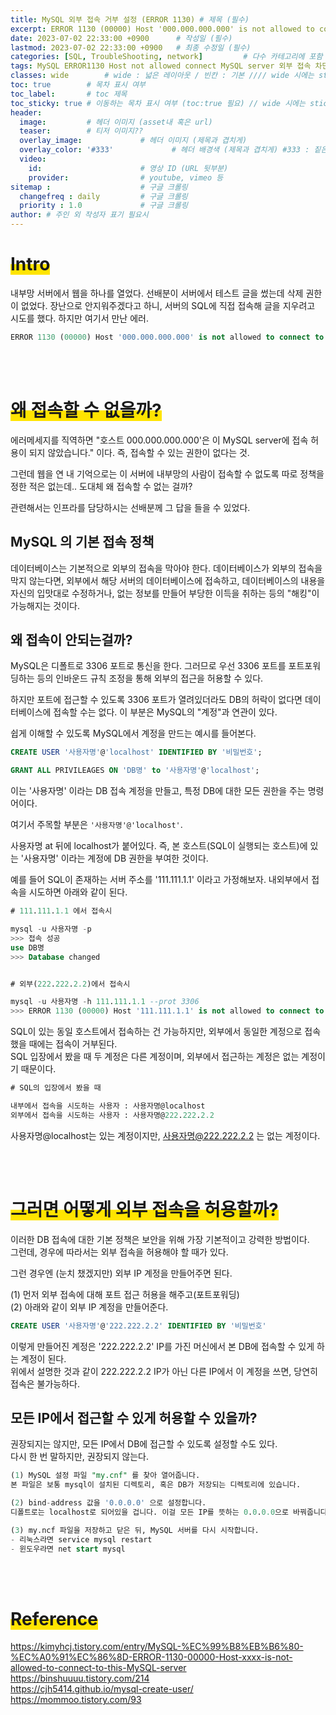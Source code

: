 ```yaml
---
title: MySQL 외부 접속 거부 설정 (ERROR 1130) # 제목 (필수)
excerpt: ERROR 1130 (00000) Host '000.000.000.000' is not allowed to connect to this MySQL server # 서브 타이틀이자 meta description (필수)
date: 2023-07-02 22:33:00 +0900      # 작성일 (필수)
lastmod: 2023-07-02 22:33:00 +0900   # 최종 수정일 (필수)
categories: [SQL, TroubleShooting, network]         # 다수 카테고리에 포함 가능 (필수)
tags: MySQL ERROR1130 Host not allowed connect MySQL server 외부 접속 차단 거부 인바운드                   # 태그 복수개 가능 (필수)
classes: wide        # wide : 넓은 레이아웃 / 빈칸 : 기본 //// wide 시에는 sticky toc 불가
toc: true        # 목차 표시 여부
toc_label:       # toc 제목
toc_sticky: true # 이동하는 목차 표시 여부 (toc:true 필요) // wide 시에는 sticky toc 불가
header: 
  image:         # 헤더 이미지 (asset내 혹은 url)
  teaser:        # 티저 이미지??
  overlay_image:             # 헤더 이미지 (제목과 겹치게)
  overlay_color: '#333'             # 헤더 배경색 (제목과 겹치게) #333 : 짙은 회색 (필수)
  video:
    id:                      # 영상 ID (URL 뒷부분)
    provider:                # youtube, vimeo 등
sitemap :                    # 구글 크롤링
  changefreq : daily         # 구글 크롤링
  priority : 1.0             # 구글 크롤링
author: # 주인 외 작성자 표기 필요시
---
```

<!--postNo: 20230702_001-->


# <span style='background:linear-gradient(to top, #FFE400 50%, transparent 50%)'>Intro</span>  

내부망 서버에서 웹을 하나를 열었다. 선배분이 서버에서 테스트 글을 썼는데 삭제 권한이 없었다. 장난으로 안지워주겠다고 하니, 서버의 SQL에 직접 접속해 글을 지우려고 시도를 했다. 하지만 여기서 만난 에러.  

```sql
ERROR 1130 (00000) Host '000.000.000.000' is not allowed to connect to this MySQL server
```

<br>
<br>

# <span style='background:linear-gradient(to top, #FFE400 50%, transparent 50%)'>왜 접속할 수 없을까?</span>  

에러메세지를 직역하면 "호스트 000.000.000.000'은 이 MySQL server에 접속 허용이 되지 않았습니다." 이다. 즉, 접속할 수 있는 권한이 없다는 것.  

그런데 웹을 연 내 기억으로는 이 서버에 내부망의 사람이 접속할 수 없도록 따로 정책을 정한 적은 없는데.. 도대체 왜 접속할 수 없는 걸까?  

관련해서는 인프라를 담당하시는 선배분께 그 답을 들을 수 있었다.  

## MySQL 의 기본 접속 정책  

데이터베이스는 기본적으로 외부의 접속을 막아야 한다. 데이터베이스가 외부의 접속을 막지 않는다면, 외부에서 해당 서버의 데이터베이스에 접속하고, 데이터베이스의 내용을 자신의 입맛대로 수정하거나, 없는 정보를 만들어 부당한 이득을 취하는 등의 "해킹"이 가능해지는 것이다.  

## 왜 접속이 안되는걸까?  

MySQL은 디폴트로 3306 포트로 통신을 한다. 그러므로 우선 3306 포트를 포트포워딩하는 등의 인바운드 규칙 조정을 통해 외부의 접근을 허용할 수 있다.  

하지만 포트에 접근할 수 있도록 3306 포트가 열려있더라도 DB의 허락이 없다면 데이터베이스에 접속할 수는 없다. 이 부분은 MySQL의 "계정"과 연관이 있다.  

쉽게 이해할 수 있도록 MySQL에서 계정을 만드는 예시를 들어본다.  

```sql
CREATE USER '사용자명'@'localhost' IDENTIFIED BY '비밀번호';

GRANT ALL PRIVILEAGES ON 'DB명' to '사용자명'@'localhost';
```

이는 '사용자명' 이라는 DB 접속 계정을 만들고, 특정 DB에 대한 모든 권한을 주는 명령어이다.  

여기서 주목할 부분은 `'사용자명'@'localhost'`.  

사용자명 at 뒤에 localhost가 붙어있다. 즉, 본 호스트(SQL이 실행되는 호스트)에 있는 '사용자명' 이라는 계정에 DB 권한을 부여한 것이다.

예를 들어 SQL이 존재하는 서버 주소를 '111.111.1.1' 이라고 가정해보자. 내외부에서 접속을 시도하면 아래와 같이 된다.  

```sql
# 111.111.1.1 에서 접속시

mysql -u 사용자명 -p
>>> 접속 성공
use DB명
>>> Database changed


# 외부(222.222.2.2)에서 접속시

mysql -u 사용자명 -h 111.111.1.1 --prot 3306
>>> ERROR 1130 (00000) Host '111.111.1.1' is not allowed to connect to this MySQL server
```

SQL이 있는 동일 호스트에서 접속하는 건 가능하지만, 외부에서 동일한 계정으로 접속했을 때에는 접속이 거부된다.  
SQL 입장에서 봤을 때 두 계정은 다른 계정이며, 외부에서 접근하는 계정은 없는 계정이기 때문이다.  

```sql
# SQL의 입장에서 봤을 때

내부에서 접속을 시도하는 사용자 : 사용자명@localhost
외부에서 접속을 시도하는 사용자 : 사용자명@222.222.2.2
```

사용자명@localhost는 있는 계정이지만, 사용자명@222.222.2.2 는 없는 계정이다.  

<br>
<br>

# <span style='background:linear-gradient(to top, #FFE400 50%, transparent 50%)'>그러면 어떻게 외부 접속을 허용할까?</span>  

이러한 DB 접속에 대한 기본 정책은 보안을 위해 가장 기본적이고 강력한 방법이다.  
그런데, 경우에 따라서는 외부 접속을 허용해야 할 때가 있다.  

그런 경우엔 (눈치 챘겠지만) 외부 IP 계정을 만들어주면 된다.  

(1) 먼저 외부 접속에 대해 포트 접근 허용을 해주고(포트포워딩)  
(2) 아래와 같이 외부 IP 계정을 만들어준다.  

```sql
CREATE USER '사용자명'@'222.222.2.2' IDENTIFIED BY '비밀번호'
```

이렇게 만들어진 계정은 '222.222.2.2' IP를 가진 머신에서 본 DB에 접속할 수 있게 하는 계정이 된다.  
위에서 설명한 것과 같이 222.222.2.2 IP가 아닌 다른 IP에서 이 계정을 쓰면, 당연히 접속은 불가능하다.  

## 모든 IP에서 접근할 수 있게 허용할 수 있을까?  

권장되지는 않지만, 모든 IP에서 DB에 접근할 수 있도록 설정할 수도 있다.  
다시 한 번 말하지만, 권장되지 않는다.  

```sql
(1) MySQL 설정 파일 "my.cnf" 를 찾아 열어줍니다.  
본 파일은 보통 mysql이 설치된 디렉토리, 혹은 DB가 저장되는 디렉토리에 있습니다.  

(2) bind-address 값을 '0.0.0.0' 으로 설정합니다.  
디폴트로는 localhost로 되어있을 겁니다. 이걸 모든 IP를 뜻하는 0.0.0.0으로 바꿔줍니다.  

(3) my.ncf 파일을 저장하고 닫은 뒤, MySQL 서버를 다시 시작합니다.
- 리눅스라면 service mysql restart
- 윈도우라면 net start mysql
```

<br>
<br>

# <span style='background:linear-gradient(to top, #FFE400 50%, transparent 50%)'>Reference</span>  
https://kimyhcj.tistory.com/entry/MySQL-%EC%99%B8%EB%B6%80-%EC%A0%91%EC%86%8D-ERROR-1130-00000-Host-xxxx-is-not-allowed-to-connect-to-this-MySQL-server  
https://binshuuuu.tistory.com/214  
https://cjh5414.github.io/mysql-create-user/  
https://mommoo.tistory.com/93  